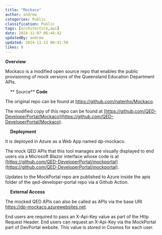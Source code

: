 ```yaml
---
title: "Mockaco"
author: andrew
categories: Public
classification: Public
tags: [architecture,api]
date: 2024-11-07 06:44:42 
updatedBy: andrew
updated: 2024-11-13 00:41:50 
likes: 0
---
```


**Overview**

Mockaco is a modified open source repo that enables the public provisioning of mock versions of the Queensland Education Department APIs.

&nbsp;
&nbsp;
** Source** **Code**

The original repo can be found at https://github.com/natenho/Mockaco.
 
The modified copy of this repo can be found at [https://github.com/QED-DeveloperPortal/Mockaco](https://github.com/QED-DeveloperPortal/Mockaco).

&nbsp;
&nbsp;
**Deployment**

It is deployed in Azure as a Web App named dp-mockaco.

The mock QED APIs that this tool manages are visually displayed to end users via a Microsoft Blazor interface whose code is at [https://github.com/QED-DeveloperPortal/mockportal](https://github.com/QED-DeveloperPortal/mockportal).

Updates to the MockPortal repo are published to Azure inside the apis folder of the qed-developer-portal repo via a Github Action.

&nbsp;
&nbsp;
**External Access**

The mocked QED APIs can also be called as APIs via the base URI https://dp-mockaco.azurewebsites.net.

End users are required to pass an X-Api-Key value as part of the Http Request Header. End users can request an X-Api-Key via the MockPortal part of DevPortal website. This value is stored in Cosmos for each user.